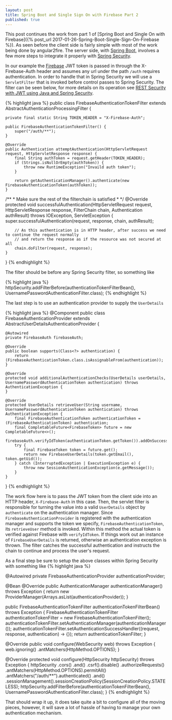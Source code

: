 ```yaml
---
layout: post
title: Spring Boot and Single Sign On with Firebase Part 2
published: true
---
```


This post continues the work from part 1 of 
[Spring Boot and Single On with Firebase]({% post_url 2017-01-26-Spring-Boot-Single-Sign-On-Firebase %}).
As seen before the client side is fairly simple with most of the work
being done by angular2fire.  The server side, with [Spring Boot](https://projects.spring.io/spring-boot/), 
involves a few more steps to integrate it properly with
[Spring Security](https://projects.spring.io/spring-security/).

In our example the [Firebase](https://firebase.google.com/) JWT token is passed in through the
X-Firebase-Auth header and assumes any url under the path ```/auth``` requires authentication. 
In order to handle that in Spring
Security we will use a ```ServletFilter``` that is invoked
before control passes to Spring Security.  The filter can be seen below,
for more details on its operation see [REST Security with JWT using Java and Spring Security](https://www.toptal.com/java/rest-security-with-jwt-spring-security-and-java).

{% highlight java %}
public class FirebaseAuthenticationTokenFilter extends AbstractAuthenticationProcessingFilter {

    private final static String TOKEN_HEADER = "X-Firebase-Auth";

    public FirebaseAuthenticationTokenFilter() {
        super("/auth/**");
    }
    
    @Override
    public Authentication attemptAuthentication(HttpServletRequest request, HttpServletResponse response) {
        final String authToken = request.getHeader(TOKEN_HEADER);
        if (Strings.isNullOrEmpty(authToken)) {
            throw new RuntimeException("Invaild auth token");
        }

        return getAuthenticationManager().authenticate(new FirebaseAuthenticationToken(authToken));
    }
    
  /**
     * Make sure the rest of the filterchain is satisfied
     *
    */
    @Override
    protected void successfulAuthentication(HttpServletRequest request, HttpServletResponse response, FilterChain chain, Authentication authResult)
            throws IOException, ServletException {
        super.successfulAuthentication(request, response, chain, authResult);

        // As this authentication is in HTTP header, after success we need to continue the request normally
        // and return the response as if the resource was not secured at all
        chain.doFilter(request, response);
    }
}
{% endhighlight %}

The filter should be before any Spring Security filter, so something like

{% highlight java %}
httpSecurity.addFilterBefore(authenticationTokenFilterBean(), UsernamePasswordAuthenticationFilter.class);
{% endhighlight %}

The last step is to use an authentication provider to supply the ```UserDetails```

{% highlight java %}
@Component
public class FirebaseAuthenticationProvider extends AbstractUserDetailsAuthenticationProvider {

    @Autowired
    private FirebaseAuth firebaseAuth;

    @Override
    public boolean supports(Class<?> authentication) {
        return (FirebaseAuthenticationToken.class.isAssignableFrom(authentication));
    }

    @Override
    protected void additionalAuthenticationChecks(UserDetails userDetails, UsernamePasswordAuthenticationToken authentication) throws AuthenticationException {
    }

    @Override
    protected UserDetails retrieveUser(String username, UsernamePasswordAuthenticationToken authentication) throws AuthenticationException {
        final FirebaseAuthenticationToken authenticationToken = (FirebaseAuthenticationToken) authentication;
        final CompletableFuture<FirebaseToken> future = new CompletableFuture<>();
        firebaseAuth.verifyIdToken(authenticationToken.getToken()).addOnSuccessListener(future::complete);
        try {
            final FirebaseToken token = future.get();
            return new FirebaseUserDetails(token.getEmail(), token.getUid());
        } catch (InterruptedException | ExecutionException e) {
            throw new SessionAuthenticationException(e.getMessage());
        }
    }
}
{% endhighlight %}

The work flow here is to pass the JWT token from the client side into an HTTP header, ```X-Firebase-Auth``` in this case.
Then, the servlet filter is responsible for turning the value into a valid ```UserDetails``` object by ```authenticate``` on the
authentication manager.   Since ```FirebaseAuthenticationProvider``` is registered with the authentication manager and supports
the token we specify, ```FirebaseAuthenticationToken```, its ```retrieveUser``` method is invoked.  Within this method the actual
token is verified against Firebase with ```verifyIdToken```.  If things work out an instance of ```FirebaseUserDetails``` is returned,
otherwise an authentication exception is thrown.  The filter catches the successful authentication and instructs the chain to continue
and process the user's request.

As a final step be sure to setup the above classes within Spring Security with something like
{% highlight java %}
   
@Autowired
private FirebaseAuthenticationProvider authenticationProvider;

@Bean
@Override
public AuthenticationManager authenticationManager() throws Exception {
    return new ProviderManager(Arrays.asList(authenticationProvider));
}


public FirebaseAuthenticationTokenFilter authenticationTokenFilterBean() throws Exception {
    FirebaseAuthenticationTokenFilter authenticationTokenFilter = new FirebaseAuthenticationTokenFilter();
    authenticationTokenFilter.setAuthenticationManager(authenticationManager());
    authenticationTokenFilter.setAuthenticationSuccessHandler((request, response, authentication) -> {});
    return authenticationTokenFilter;
}

@Override
public void configure(WebSecurity web) throws Exception {
    web.ignoring()
        .antMatchers(HttpMethod.OPTIONS);
}

@Override
protected void configure(HttpSecurity httpSecurity) throws Exception {
    httpSecurity
            .cors()
            .and()
            .csrf().disable()
            .authorizeRequests()
                .antMatchers(HttpMethod.OPTIONS).permitAll()
                .antMatchers("/auth/**").authenticated()
            .and()
            .sessionManagement().sessionCreationPolicy(SessionCreationPolicy.STATELESS);
    httpSecurity.addFilterBefore(authenticationTokenFilterBean(), UsernamePasswordAuthenticationFilter.class);
}
{% endhighlight %}

That should wrap it up, it does take quite a bit to configure all of the moving pieces, however, it will save a lot of hassle
of having to manage your own authentication mechanism.

